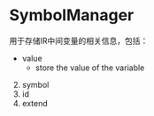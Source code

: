 # SymbolManager

用于存储IR中间变量的相关信息，包括：  
*   value
    *   store the value of the variable
2.  symbol
3.  id  
4.  extend


